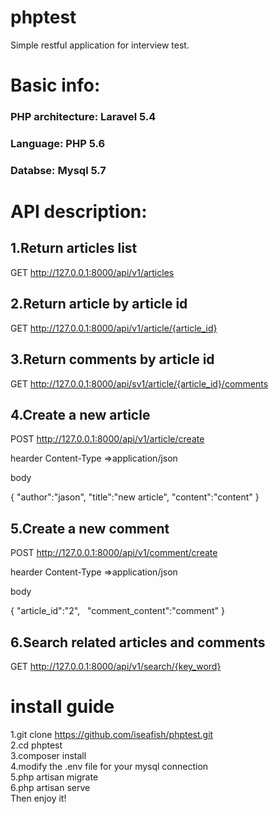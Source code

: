 # phptest
Simple restful application for interview test.
# Basic info:
### PHP architecture: Laravel 5.4
### Language: PHP 5.6
### Databse: Mysql 5.7

# API description:
## 1.Return articles list
GET http://127.0.0.1:8000/api/v1/articles  


## 2.Return article by article id
GET http://127.0.0.1:8000/api/v1/article/{article_id}  


## 3.Return comments by article id
GET http://127.0.0.1:8000/api/sv1/article/{article_id}/comments  


## 4.Create a new article
POST http://127.0.0.1:8000/api/v1/article/create  

hearder Content-Type =>application/json  

body  

  {
    "author":"jason",
    "title":"new article",
    "content":"content"
  }
  
## 5.Create a new comment
POST http://127.0.0.1:8000/api/v1/comment/create  

hearder Content-Type =>application/json  

body  

  {
    "article_id":"2",
    "comment_content":"comment"
  }

## 6.Search related articles and comments 
GET http://127.0.0.1:8000/api/v1/search/{key_word}  

# install guide  
1.git clone https://github.com/iseafish/phptest.git  
2.cd phptest  
3.composer install  
4.modify the .env file for your mysql connection  
5.php artisan migrate  
6.php artisan serve  
Then enjoy it!

